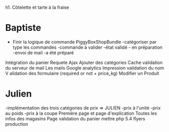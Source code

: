 h1. Côtelette et tarte à la fraise

# Baptiste
* Finir la logique de commande
 PiggyBoxShopBundle
 -catégoriser par type les commandes
	-commande à valider
	-état validé - en préparation	
	-envoi de mail
	-a été préparé

 Intégration du panier
 Requete Ajax
 Ajouter des catégories
 Cache
 validation du serveur de mail
 Les mails
 Google analytics
 Impression
 validation du nom
 V alidation des formulaire (required or not + price_kg)
 Modifier un Produit

 # Julien
 -implémentation des trois catégories de prix => JULIEN
	-prix à l'unité
	-prix au poids
	-prix à la coupe
 Première page et page d'explication
 Toutes les infos des magasins
 Page validation du panier
 mettre php 5.4
 flyers production
